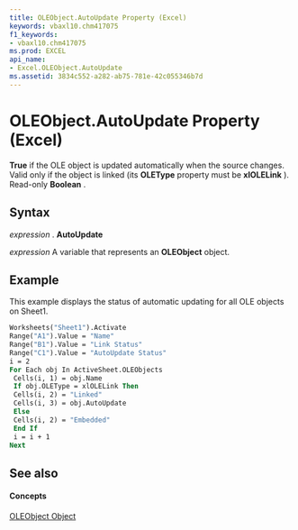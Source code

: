 ```yaml
---
title: OLEObject.AutoUpdate Property (Excel)
keywords: vbaxl10.chm417075
f1_keywords:
- vbaxl10.chm417075
ms.prod: EXCEL
api_name:
- Excel.OLEObject.AutoUpdate
ms.assetid: 3834c552-a282-ab75-781e-42c055346b7d
---
```



# OLEObject.AutoUpdate Property (Excel)

 **True** if the OLE object is updated automatically when the source changes. Valid only if the object is linked (its **OLEType** property must be **xlOLELink** ). Read-only **Boolean** .


## Syntax

 _expression_ . **AutoUpdate**

 _expression_ A variable that represents an **OLEObject** object.


## Example

This example displays the status of automatic updating for all OLE objects on Sheet1.


```vb
Worksheets("Sheet1").Activate 
Range("A1").Value = "Name" 
Range("B1").Value = "Link Status" 
Range("C1").Value = "AutoUpdate Status" 
i = 2 
For Each obj In ActiveSheet.OLEObjects 
 Cells(i, 1) = obj.Name 
 If obj.OLEType = xlOLELink Then 
 Cells(i, 2) = "Linked" 
 Cells(i, 3) = obj.AutoUpdate 
 Else 
 Cells(i, 2) = "Embedded" 
 End If 
 i = i + 1 
Next
```


## See also


#### Concepts


[OLEObject Object](oleobject-object-excel.md)

